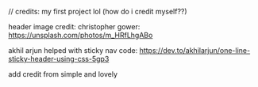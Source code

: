 

// credits:
my first project lol (how do i credit myself??)

header image credit: christopher gower: https://unsplash.com/photos/m_HRfLhgABo

akhil arjun helped with sticky nav code: https://dev.to/akhilarjun/one-line-sticky-header-using-css-5gp3

add credit from simple and lovely